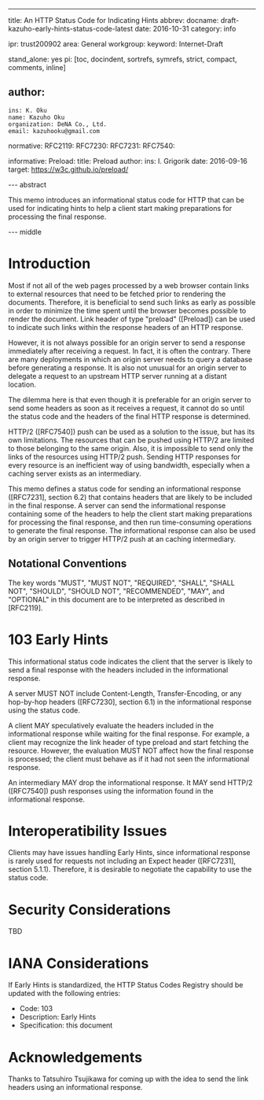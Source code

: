 ---
title: An HTTP Status Code for Indicating Hints
abbrev:
docname: draft-kazuho-early-hints-status-code-latest
date: 2016-10-31
category: info

ipr: trust200902
area: General
workgroup:
keyword: Internet-Draft

stand_alone: yes
pi: [toc, docindent, sortrefs, symrefs, strict, compact, comments, inline]

author:
 -
    ins: K. Oku
    name: Kazuho Oku
    organization: DeNA Co., Ltd.
    email: kazuhooku@gmail.com

normative:
  RFC2119:
  RFC7230:
  RFC7231:
  RFC7540:

informative:
  Preload:
    title: Preload
    author:
      ins: I. Grigorik
    date: 2016-09-16
    target: https://w3c.github.io/preload/

--- abstract

This memo introduces an informational status code for HTTP that can be used for indicating hints to help a client start making preparations for processing the final response.

--- middle

# Introduction

Most if not all of the web pages processed by a web browser contain links to external resources that need to be fetched prior to rendering the documents.
Therefore, it is beneficial to send such links as early as possible in order to minimize the time spent until the browser becomes possible to render the document.
Link header of type "preload" ([Preload]) can be used to indicate such links within the response headers of an HTTP response.

However, it is not always possible for an origin server to send a response immediately after receiving a request.
In fact, it is often the contrary.
There are many deployments in which an origin server needs to query a database before generating a response.
It is also not unusual for an origin server to delegate a request to an upstream HTTP server running at a distant location.

The dilemma here is that even though it is preferable for an origin server to send some headers as soon as it receives a request, it cannot do so until the status code and the headers of the final HTTP response is determined.

HTTP/2 ([RFC7540]) push can be used as a solution to the issue, but has its own limitations.
The resources that can be pushed using HTTP/2 are limited to those belonging to the same origin.
Also, it is impossible to send only the links of the resources using HTTP/2 push.
Sending HTTP responses for every resource is an inefficient way of using bandwidth, especially when a caching server exists as an intermediary.

This memo defines a status code for sending an informational response ([RFC7231], section 6.2) that contains headers that are likely to be included in the final response.
A server can send the informational response containing some of the headers to help the client start making preparations for processing the final response, and then run time-consuming operations to generate the final response.
The informational response can also be used by an origin server to trigger HTTP/2 push at an caching intermediary.

## Notational Conventions

The key words "MUST", "MUST NOT", "REQUIRED", "SHALL", "SHALL NOT", "SHOULD",
"SHOULD NOT", "RECOMMENDED", "MAY", and "OPTIONAL" in this document are to be
interpreted as described in [RFC2119].

# 103 Early Hints

This informational status code indicates the client that the server is likely to send a final response with the headers included in the informational response.

A server MUST NOT include Content-Length, Transfer-Encoding, or any hop-by-hop headers ([RFC7230], section 6.1) in the informational response using the status code.

A client MAY speculatively evaluate the headers included in the informational response while waiting for the final response.
For example, a client may recognize the link header of type preload and start fetching the resource.
However, the evaluation MUST NOT affect how the final response is processed; the client must behave as if it had not seen the informational response.

An intermediary MAY drop the informational response.
It MAY send HTTP/2 ([RFC7540]) push responses using the information found in the informational response.

# Interoperatibility Issues

Clients may have issues handling Early Hints, since informational response is rarely used for requests not including an Expect header ([RFC7231], section 5.1.1).
Therefore, it is desirable to negotiate the capability to use the status code.

# Security Considerations

TBD

# IANA Considerations

If Early Hints is standardized, the HTTP Status Codes Registry should be updated with the following entries:

* Code: 103
* Description: Early Hints
* Specification: this document

# Acknowledgements

Thanks to Tatsuhiro Tsujikawa for coming up with the idea to send the link headers using an informational response.
